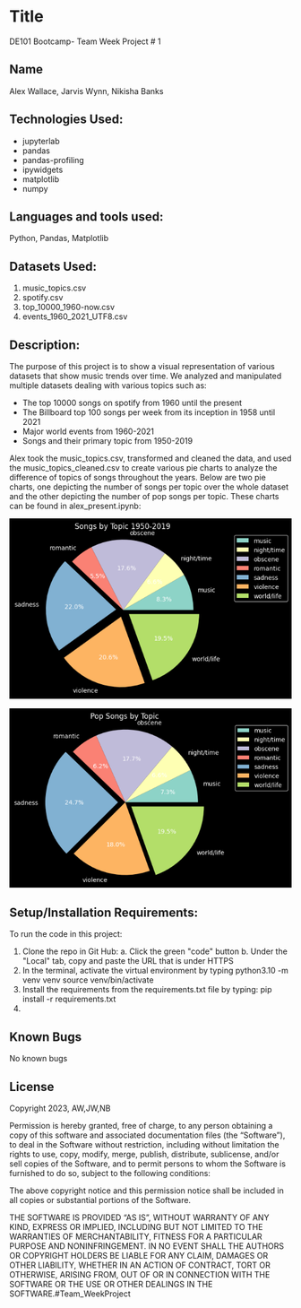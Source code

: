 # Title
DE101 Bootcamp- Team Week Project # 1

## Name
Alex Wallace, Jarvis Wynn, Nikisha Banks

## Technologies Used: 
- jupyterlab
- pandas
- pandas-profiling
- ipywidgets
- matplotlib
- numpy


## Languages and tools used: 
Python, Pandas, Matplotlib

## Datasets Used:
1. music_topics.csv
2. spotify.csv
3. top_10000_1960-now.csv
4. events_1960_2021_UTF8.csv

## Description:
The purpose of this project is to show a visual representation of various datasets that show music trends over time. We analyzed and manipulated multiple datasets dealing with various topics such as:
- The top 10000 songs on spotify from 1960 until the present
- The Billboard top 100 songs per week from its inception in 1958 until 2021
- Major world events from 1960-2021
- Songs and their primary topic from 1950-2019

Alex took the music_topics.csv, transformed and cleaned the data, and used the music_topics_cleaned.csv to create various pie charts to analyze the difference of topics of songs throughout the years. Below are two pie charts, one depicting the number of songs per topic over the whole dataset and the other depicting the number of pop songs per topic. These charts can be found in alex_present.ipynb:

![Pie](https://github.com/jarviswynn123/Team_Week/blob/main/images/Songs_by_topic.png)

![Pie](https://github.com/jarviswynn123/Team_Week/blob/main/images/pop_songs_by_topic.png)



## Setup/Installation Requirements:
To run the code in this project:
1. Clone the repo in Git Hub: 
   a. Click the green "code" button
   b. Under the "Local" tab, copy and paste the URL that is under HTTPS
2. In the terminal, activate the virtual environment by typing 
        python3.10 -m venv venv
        source venv/bin/activate
3. Install the requirements from the requirements.txt file by typing:
        pip install -r requirements.txt
4.  
## Known Bugs
No known bugs

## License
Copyright 2023, AW,JW,NB

Permission is hereby granted, free of charge, to any person obtaining a copy of this software and associated documentation files (the “Software”), to deal in the Software without restriction, including without limitation the rights to use, copy, modify, merge, publish, distribute, sublicense, and/or sell copies of the Software, and to permit persons to whom the Software is furnished to do so, subject to the following conditions:

The above copyright notice and this permission notice shall be included in all copies or substantial portions of the Software.

THE SOFTWARE IS PROVIDED “AS IS”, WITHOUT WARRANTY OF ANY KIND, EXPRESS OR IMPLIED, INCLUDING BUT NOT LIMITED TO THE WARRANTIES OF MERCHANTABILITY, FITNESS FOR A PARTICULAR PURPOSE AND NONINFRINGEMENT. IN NO EVENT SHALL THE AUTHORS OR COPYRIGHT HOLDERS BE LIABLE FOR ANY CLAIM, DAMAGES OR OTHER LIABILITY, WHETHER IN AN ACTION OF CONTRACT, TORT OR OTHERWISE, ARISING FROM, OUT OF OR IN CONNECTION WITH THE SOFTWARE OR THE USE OR OTHER DEALINGS IN THE SOFTWARE.#Team_WeekProject
